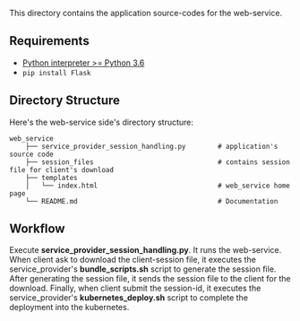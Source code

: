 This directory contains the application source-codes for the web-service.


## Requirements
- [Python interpreter >= Python 3.6 <a href="https://www.python.org/downloads/"> </a>](python_download)
- ```pip install Flask```


## Directory Structure

Here's the web-service side's directory structure:

```text
web_service        
    ├── service_provider_session_handling.py        # application's source code
    ├── session_files                               # contains session file for client's download
    ├── templates                                   
    │   └── index.html                              # web_service home page
    └── README.md                                   # Documentation
```


## Workflow

Execute **service_provider_session_handling.py**. It runs the web-service. 
When client ask to download the client-session file, it executes the service_provider's **bundle_scripts.sh** script to generate the session file.
After generating the session file, it sends the session file to the client for the download. 
Finally, when client submit the session-id, it executes the service_provider's **kubernetes_deploy.sh** script to complete the deployment into the kubernetes.
